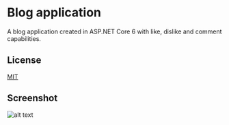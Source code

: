 
# Blog application
A blog application created in ASP.NET Core 6 with like, dislike and comment capabilities. 


## License

[MIT](https://choosealicense.com/licenses/mit/)

## Screenshot
![alt text](https://i.imgur.com/e84lCxR.png)

